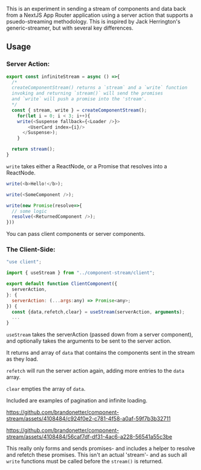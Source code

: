 This is an experiment in sending a stream of components and data back from a NextJS App Router application using a server action that supports a psuedo-streaming methodology. This is inspired by Jack Herrington's generic-streamer, but with several key differences.

## Usage
### Server Action:
```js
export const infiniteStream = async () =>{
  /*
  createComponentStream() returns a `stream` and a `write` function
  invoking and returning `stream()` will send the promises
  and `write` will push a promise into the 'stream'.
  */
  const { stream, write } = createComponentStream();
    for(let i = 0; i < 3; i++){
    write(<Suspense fallback={<Loader />}>
        <UserCard index={i}/>
      </Suspense>);
    }

  return stream();
}
```

`write` takes either a ReactNode, or a Promise that resolves into a ReactNode.

```js
write(<b>Hello!</b>);

write(<SomeComponent />);

write(new Promise(resolve=>{
  // some logic
  resolve(<ReturnedComponent />);
}))
```

You can pass client components or server components.

### The Client-Side:

```js
"use client";

import { useStream } from "../component-stream/client";

export default function ClientComponent({
  serverAction,
}: {
  serverAction: (...args:any) => Promise<any>;
}) {
  const {data,refetch,clear} = useStream(serverAction, arguments);
  ...
}
```
`useStream` takes the serverAction (passed down from a server component), and optionally takes the arguments to be sent to the server action.

It returns and array of `data` that contains the components sent in the stream as they load.

`refetch` will run the server action again, adding more entries to the `data` array.

`clear` empties the array of `data`.

Included are examples of pagination and infinite loading.



https://github.com/brandonetter/component-stream/assets/4108484/c924f0e2-c781-4f58-a0af-59f7b3b32711




https://github.com/brandonetter/component-stream/assets/4108484/56caf7df-df31-4ac6-a228-56541a55c3be



This really only forms and sends promises- and includes a helper to resolve and refetch these promises. This isn't an actual 'stream'- and as such all `write` functions must be called before the `stream()` is returned.
